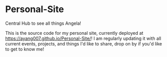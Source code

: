 # Personal-Site
Central Hub to see all things Angela!

This is the source code for my personal site, currently deployed at https://ayang007.github.io/Personal-Site/! I am regularly updating it with
all current events, projects, and things I'd like to share, drop on by if you'd like to get to know me!

